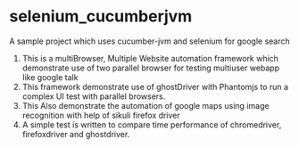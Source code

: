 selenium_cucumberjvm
====================

A sample project which uses cucumber-jvm and selenium for google search

1. This is a multiBrowser, Multiple Website automation framework which demonstrate use of two parallel browser for testing multiuser webapp like google talk
2. This framework demonstrate use of ghostDriver with Phantomjs to run a complex UI test with parallel browsers.
3. This Also demonstrate the automation of google maps using image recognition with help of sikuli firefox driver
4. A simple test is written to compare time performance of chromedriver, firefoxdriver and ghostdriver.
